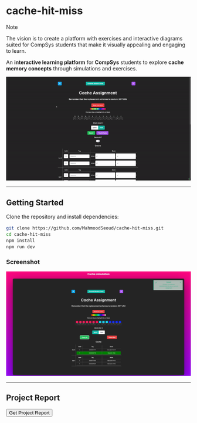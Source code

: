 # **cache-hit-miss**
> [!NOTE] 
> The vision is to create a platform with exercises and
> interactive diagrams suited for CompSys students that
> make it visually appealing and engaging to learn.

An **interactive learning platform** for **CompSys** students to explore **cache memory concepts** through simulations and exercises.  


![Demo](./assets/demo.gif)  

---

## **Getting Started**
Clone the repository and install dependencies:
```sh
git clone https://github.com/MahmoodSeoud/cache-hit-miss.git  
cd cache-hit-miss  
npm install  
npm run dev  
```

### Screenshot
![Screenshot](./assets/demo.jpg)  

---
## **Project Report**

<a href="./assets/Virksomhedsprojekt_2023.pdf" download>
    <button>Get Project Report</button>
</a>
